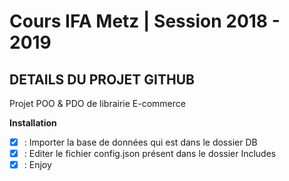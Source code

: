 # Cours IFA Metz | Session 2018 - 2019


## DETAILS DU PROJET GITHUB
Projet POO & PDO de librairie E-commerce

**Installation**

- [x] : Importer la base de données qui est dans le dossier DB
- [x] : Editer le fichier config.json présent dans le dossier Includes
- [x] : Enjoy
